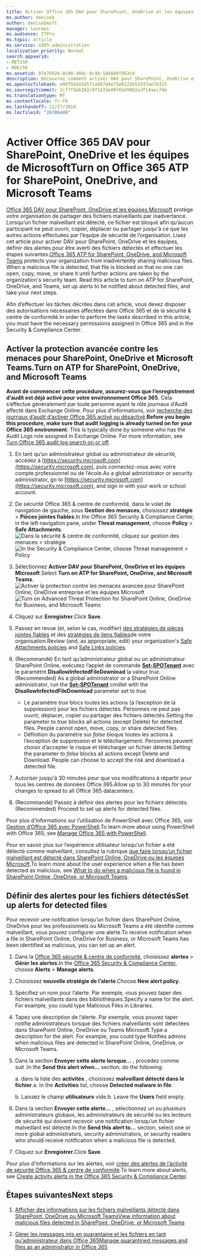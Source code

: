 ```yaml
---
title: Activer Office 365 DAV pour SharePoint, OneDrive et les équipes de Microsoft
ms.author: deniseb
author: denisebmsft
manager: laurawi
ms.audience: ITPro
ms.topic: article
ms.service: o365-administration
localization_priority: Normal
search.appverid:
- MET150
- MOE150
ms.assetid: 07e76024-0c80-40dc-8c48-1dd0d0f863cb
description: Découvrez comment activer DAV pour SharePoint, OneDrive et les équipes, notamment comment définir des alertes pour les fichiers détectés.
ms.openlocfilehash: e9df56da5d5f1a087d4e75e0122b51933ae7b315
ms.sourcegitcommit: 2cf7f5bb282c971d33e00f65d9982a3f14aec74e
ms.translationtype: MT
ms.contentlocale: fr-FR
ms.lasthandoff: 11/27/2018
ms.locfileid: "26706448"
---
```

# <a name="turn-on-office-365-atp-for-sharepoint-onedrive-and-microsoft-teams"></a><span data-ttu-id="c8de2-103">Activer Office 365 DAV pour SharePoint, OneDrive et les équipes de Microsoft</span><span class="sxs-lookup"><span data-stu-id="c8de2-103">Turn on Office 365 ATP for SharePoint, OneDrive, and Microsoft Teams</span></span>

<span data-ttu-id="c8de2-p101">[Office 365 DAV pour SharePoint, OneDrive et les équipes Microsoft](atp-for-spo-odb-and-teams.md) protège votre organisation de partager des fichiers malveillants par inadvertance. Lorsqu’un fichier malveillant est détecté, ce fichier est bloqué afin qu’aucun participant ne peut ouvrir, copier, déplacer ou partager jusqu'à ce que les autres actions effectuées par l’équipe de sécurité de l’organisation. Lisez cet article pour activer DAV pour SharePoint, OneDrive et les équipes, définir des alertes pour être averti des fichiers détectés et effectuer les étapes suivantes.</span><span class="sxs-lookup"><span data-stu-id="c8de2-p101">[Office 365 ATP for SharePoint, OneDrive, and Microsoft Teams](atp-for-spo-odb-and-teams.md) protects your organization from inadvertently sharing malicious files. When a malicious file is detected, that file is blocked so that no one can open, copy, move, or share it until further actions are taken by the organization's security team. Read this article to turn on ATP for SharePoint, OneDrive, and Teams, set up alerts to be notified about detected files, and take your next steps.</span></span> 
  
<span data-ttu-id="c8de2-107">Afin d’effectuer les tâches décrites dans cet article, vous devez disposer des autorisations nécessaires affectées dans Office 365 et de la sécurité &amp; centre de conformité.</span><span class="sxs-lookup"><span data-stu-id="c8de2-107">In order to perform the tasks described in this article, you must have the necessary permissions assigned in Office 365 and in the Security &amp; Compliance Center.</span></span>
  
## <a name="turn-on-atp-for-sharepoint-onedrive-and-microsoft-teams"></a><span data-ttu-id="c8de2-108">Activer la protection avancée contre les menaces pour SharePoint, OneDrive et Microsoft Teams.</span><span class="sxs-lookup"><span data-stu-id="c8de2-108">Turn on ATP for SharePoint, OneDrive, and Microsoft Teams</span></span>

 <span data-ttu-id="c8de2-p102">**Avant de commencer cette procédure, assurez-vous que l’enregistrement d’audit est déjà activé pour votre environnement Office 365**. Cela s’effectue généralement par toute personne ayant le rôle journaux d’Audit affecté dans Exchange Online. Pour plus d’informations, voir [recherche des journaux d’audit d’activer Office 365 activé ou désactivé](turn-audit-log-search-on-or-off.md).</span><span class="sxs-lookup"><span data-stu-id="c8de2-p102">**Before you begin this procedure, make sure that audit logging is already turned on for your Office 365 environment**. This is typically done by someone who has the Audit Logs role assigned in Exchange Online. For more information, see [Turn Office 365 audit log search on or off](turn-audit-log-search-on-or-off.md).</span></span>
  
1. <span data-ttu-id="c8de2-112">En tant qu’un administrateur global ou administrateur de sécurité, accédez à [https://security.microsoft.com](https://security.microsoft.com), puis connectez-vous avec votre compte professionnel ou de l’école.</span><span class="sxs-lookup"><span data-stu-id="c8de2-112">As a global administrator or security administrator, go to [https://security.microsoft.com](https://security.microsoft.com), and sign in with your work or school account.</span></span>
    
2. <span data-ttu-id="c8de2-113">De sécurité Office 365 &amp; centre de conformité, dans le volet de navigation de gauche, sous **Gestion des menaces**, choisissez **stratégie** \> **Pièces jointes fiables**.</span><span class="sxs-lookup"><span data-stu-id="c8de2-113">In the Office 365 Security &amp; Compliance Center, in the left navigation pane, under **Threat management**, choose **Policy** \> **Safe Attachments**.</span></span> <br/><span data-ttu-id="c8de2-114">![Dans la sécurité &amp; centre de conformité, cliquez sur gestion des menaces \> stratégie](media/08849c91-f043-4cd1-a55e-d440c86442f2.png)</span><span class="sxs-lookup"><span data-stu-id="c8de2-114">![In the Security &amp; Compliance Center, choose Threat management \> Policy](media/08849c91-f043-4cd1-a55e-d440c86442f2.png)</span></span>
  
3. <span data-ttu-id="c8de2-115">Sélectionnez **Activer DAV pour SharePoint, OneDrive et les équipes Microsoft**.</span><span class="sxs-lookup"><span data-stu-id="c8de2-115">Select **Turn on ATP for SharePoint, OneDrive, and Microsoft Teams**.</span></span><br/><span data-ttu-id="c8de2-116">![Activer la protection contre les menaces avancée pour SharePoint Online, OneDrive entreprise et les équipes Microsoft](media/48cfaace-59cc-4e60-bf86-05ff6b99bdbf.png)</span><span class="sxs-lookup"><span data-stu-id="c8de2-116">![Turn on Advanced Threat Protection for SharePoint Online, OneDrive for Business, and Microsoft Teams](media/48cfaace-59cc-4e60-bf86-05ff6b99bdbf.png)</span></span>
  
4. <span data-ttu-id="c8de2-117">Cliquez sur **Enregistrer**.</span><span class="sxs-lookup"><span data-stu-id="c8de2-117">Click **Save**.</span></span>
    
5. <span data-ttu-id="c8de2-118">Passez en revue (et, selon le cas, modifier) [des stratégies de pièces jointes fiables](set-up-atp-safe-attachments-policies.md) et des [stratégies de liens fiables](set-up-atp-safe-links-policies.md)de votre organisation.</span><span class="sxs-lookup"><span data-stu-id="c8de2-118">Review (and, as appropriate, edit) your organization's [Safe Attachments policies](set-up-atp-safe-attachments-policies.md) and [Safe Links policies](set-up-atp-safe-links-policies.md).</span></span>
    
6. <span data-ttu-id="c8de2-119">(Recommandé) En tant qu’administrateur global ou un administrateur SharePoint Online, exécutez l’applet de commande **[Set-SPOTenant](https://docs.microsoft.com/powershell/module/sharepoint-online/Set-SPOTenant?view=sharepoint-ps)** avec le paramètre **DisallowInfectedFileDownload** la valeur *true*.</span><span class="sxs-lookup"><span data-stu-id="c8de2-119">(Recommended) As a global administrator or a SharePoint Online administrator, run the **[Set-SPOTenant](https://docs.microsoft.com/powershell/module/sharepoint-online/Set-SPOTenant?view=sharepoint-ps)** cmdlet with the **DisallowInfectedFileDownload** parameter set to  *true*.</span></span> <br/>
      - <span data-ttu-id="c8de2-p103">Le paramètre *true* blocs toutes les actions (à l’exception de la suppression) pour les fichiers détectés. Personnes ne peut pas ouvrir, déplacer, copier ou partager des fichiers détectés.</span><span class="sxs-lookup"><span data-stu-id="c8de2-p103">Setting the parameter to *true* blocks all actions (except Delete) for detected files. People cannot open, move, copy, or share detected files.</span></span>
      - <span data-ttu-id="c8de2-p104">Définition du paramètre sur *false* bloque toutes les actions à l’exception de suppression et le téléchargement. Personnes peuvent choisir d’accepter le risque et télécharger un fichier détecté.</span><span class="sxs-lookup"><span data-stu-id="c8de2-p104">Setting the parameter to *false* blocks all actions except Delete and Download. People can choose to accept the risk and download a detected file.</span></span>  
   
7. <span data-ttu-id="c8de2-124">Autoriser jusqu'à 30 minutes pour que vos modifications à répartir pour tous les centres de données Office 365.</span><span class="sxs-lookup"><span data-stu-id="c8de2-124">Allow up to 30 minutes for your changes to spread to all Office 365 datacenters.</span></span>
    
8. <span data-ttu-id="c8de2-125">(Recommandé) Passez à définir des alertes pour les fichiers détectés.</span><span class="sxs-lookup"><span data-stu-id="c8de2-125">(Recommended) Proceed to set up alerts for detected files.</span></span>
    
<span data-ttu-id="c8de2-126">Pour plus d’informations sur l’utilisation de PowerShell avec Office 365, voir [Gestion d’Office 365 avec PowerShell](https://docs.microsoft.com/office365/enterprise/powershell/manage-office-365-with-office-365-powershell).</span><span class="sxs-lookup"><span data-stu-id="c8de2-126">To learn more about using PowerShell with Office 365, see [Manage Office 365 with PowerShell](https://docs.microsoft.com/office365/enterprise/powershell/manage-office-365-with-office-365-powershell).</span></span> 

<span data-ttu-id="c8de2-127">Pour en savoir plus sur l’expérience utilisateur lorsqu’un fichier a été détecté comme malveillant, consultez la rubrique [que faire lorsqu’un fichier malveillant est détecté dans SharePoint Online, OneDrive ou les équipes Microsoft](https://support.office.com/article/01e902ad-a903-4e0f-b093-1e1ac0c37ad2).</span><span class="sxs-lookup"><span data-stu-id="c8de2-127">To learn more about the user experience when a file has been detected as malicious, see [What to do when a malicious file is found in SharePoint Online, OneDrive, or Microsoft Teams](https://support.office.com/article/01e902ad-a903-4e0f-b093-1e1ac0c37ad2).</span></span> 
  
## <a name="set-up-alerts-for-detected-files"></a><span data-ttu-id="c8de2-128">Définir des alertes pour les fichiers détectés</span><span class="sxs-lookup"><span data-stu-id="c8de2-128">Set up alerts for detected files</span></span>

<span data-ttu-id="c8de2-129">Pour recevoir une notification lorsqu’un fichier dans SharePoint Online, OneDrive pour les professionnels ou Microsoft Teams a été identifié comme malveillant, vous pouvez configurer une alerte.</span><span class="sxs-lookup"><span data-stu-id="c8de2-129">To receive notification when a file in SharePoint Online, OneDrive for Business, or Microsoft Teams has been identified as malicious, you can set up an alert.</span></span>
  
1. <span data-ttu-id="c8de2-130">Dans la [Office 365 sécurité &amp; centre de conformité](https://security.microsoft.com), choisissez **alertes** \> **Gérer les alertes**.</span><span class="sxs-lookup"><span data-stu-id="c8de2-130">In the [Office 365 Security &amp; Compliance Center](https://security.microsoft.com), choose **Alerts** \> **Manage alerts**.</span></span>
    
2. <span data-ttu-id="c8de2-131">Choisissez **nouvelle stratégie de l’alerte**.</span><span class="sxs-lookup"><span data-stu-id="c8de2-131">Choose **New alert policy**.</span></span>
    
3. <span data-ttu-id="c8de2-p105">Spécifiez un nom pour l’alerte. Par exemple, vous pouvez taper des fichiers malveillants dans des bibliothèques.</span><span class="sxs-lookup"><span data-stu-id="c8de2-p105">Specify a name for the alert. For example, you could type Malicious Files in Libraries.</span></span>
    
4. <span data-ttu-id="c8de2-p106">Tapez une description de l’alerte. Par exemple, vous pouvez taper notifie administrateurs lorsque des fichiers malveillants sont détectées dans SharePoint Online, OneDrive ou Teams Microsoft.</span><span class="sxs-lookup"><span data-stu-id="c8de2-p106">Type a description for the alert. For example, you could type Notifies admins when malicious files are detected in SharePoint Online, OneDrive, or Microsoft Teams.</span></span>
    
5. <span data-ttu-id="c8de2-136">Dans la section **Envoyer cette alerte lorsque...** , procédez comme suit :</span><span class="sxs-lookup"><span data-stu-id="c8de2-136">In the **Send this alert when...** section, do the following:</span></span> 
    
    <span data-ttu-id="c8de2-p107">a. dans la liste des **activités** , choisissez **malveillant détecté dans le fichier**.</span><span class="sxs-lookup"><span data-stu-id="c8de2-p107">a. In the **Activities** list, choose **Detected malware in file**.</span></span>
    
    <span data-ttu-id="c8de2-p108">b. Laissez le champ **utilisateurs** vide.</span><span class="sxs-lookup"><span data-stu-id="c8de2-p108">b. Leave the **Users** field empty.</span></span> 
    
6. <span data-ttu-id="c8de2-141">Dans la section **Envoyer cette alerte...** , sélectionnez un ou plusieurs administrateurs globaux, les administrateurs de sécurité ou les lecteurs de sécurité qui doivent recevoir une notification lorsqu’un fichier malveillant est détecté.</span><span class="sxs-lookup"><span data-stu-id="c8de2-141">In the **Send this alert to...** section, select one or more global administrators, security administrators, or security readers who should receive notification when a malicious file is detected.</span></span> 
    
7. <span data-ttu-id="c8de2-142">Cliquez sur **Enregistrer**.</span><span class="sxs-lookup"><span data-stu-id="c8de2-142">Click **Save**.</span></span>
    
<span data-ttu-id="c8de2-143">Pour plus d’informations sur les alertes, voir [créer des alertes de l’activité de sécurité Office 365 &amp; centre de conformité](create-activity-alerts.md).</span><span class="sxs-lookup"><span data-stu-id="c8de2-143">To learn more about alerts, see [Create activity alerts in the Office 365 Security &amp; Compliance Center](create-activity-alerts.md).</span></span> 
  
## <a name="next-steps"></a><span data-ttu-id="c8de2-144">Étapes suivantes</span><span class="sxs-lookup"><span data-stu-id="c8de2-144">Next steps</span></span>

1. [<span data-ttu-id="c8de2-145">Afficher des informations sur les fichiers malveillants détecté dans SharePoint, OneDrive ou Microsoft Teams</span><span class="sxs-lookup"><span data-stu-id="c8de2-145">View information about malicious files detected in SharePoint, OneDrive, or Microsoft Teams</span></span>](malicious-files-detected-in-spo-odb-or-teams.md)
    
2. [<span data-ttu-id="c8de2-146">Gérer les messages mis en quarantaine et les fichiers en tant qu’administrateur dans Office 365</span><span class="sxs-lookup"><span data-stu-id="c8de2-146">Manage quarantined messages and files as an administrator in Office 365</span></span>](manage-quarantined-messages-and-files.md)
    

  

